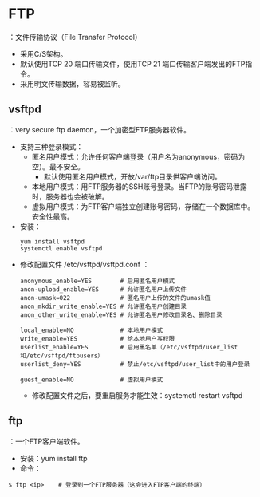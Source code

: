 # FTP

：文件传输协议（File Transfer Protocol）
- 采用C/S架构。
- 默认使用TCP 20 端口传输文件，使用TCP 21 端口传输客户端发出的FTP指令。
- 采用明文传输数据，容易被监听。

## vsftpd

：very secure ftp daemon，一个加密型FTP服务器软件。
- 支持三种登录模式：
  - 匿名用户模式：允许任何客户端登录（用户名为anonymous，密码为空）。最不安全。
    - 默认使用匿名用户模式，开放/var/ftp目录供客户端访问。
  - 本地用户模式：用FTP服务器的SSH账号登录。当FTP的账号密码泄露时，服务器也会被破解。
  - 虚拟用户模式：为FTP客户端独立创建账号密码，存储在一个数据库中。安全性最高。
- 安装：
    ```shell
    yum install vsftpd
    systemctl enable vsftpd
    ```
- 修改配置文件 /etc/vsftpd/vsftpd.conf ：
    ```shell
    anonymous_enable=YES        # 启用匿名用户模式
    anon-upload_enable=YES      # 允许匿名用户上传文件
    anon-umask=022              # 匿名用户上传的文件的umask值
    anon_mkdir_write_enable=YES # 允许匿名用户创建目录
    anon_other_write_enable=YES # 允许匿名用户修改目录名、删除目录

    local_enable=NO             # 本地用户模式
    write_enable=YES            # 给本地用户写权限
    userlist_enable=YES         # 启用黑名单（/etc/vsftpd/user_list和/etc/vsftpd/ftpusers）
    userlist_deny=YES           # 禁止/etc/vsftpd/user_list中的用户登录

    guest_enable=NO             # 虚拟用户模式
    ```
    - 修改配置文件之后，要重启服务才能生效：systemctl restart vsftpd

## ftp

：一个FTP客户端软件。
- 安装：yum install ftp
- 命令：
```shell
$ ftp <ip>    # 登录到一个FTP服务器（这会进入FTP客户端的终端）
```
